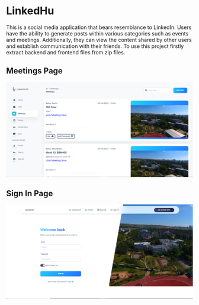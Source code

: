 # LinkedHu

This is a social media application that bears resemblance to LinkedIn. Users have the ability to generate posts within various categories such as events and meetings. Additionally, they can view the content shared by other users and establish communication with their friends. To use this project firstly extract backend and frontend files from zip files.

## Meetings Page
<td style="width: 100%;"><img src=https://github.com/MErenKucuk/linkedHU/blob/main/meetingspage.png></td> <br/>


## Sign In Page
<td style="width: 100%;"><img src=https://github.com/MErenKucuk/linkedHU/blob/main/signinpage.png></td> <br/>

